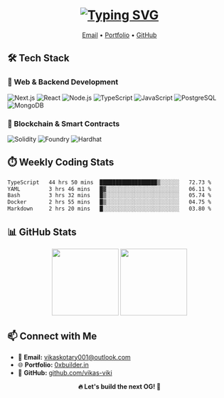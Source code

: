 <h1 align="center">
  <a href="https://git.io/typing-svg">
    <img src="https://readme-typing-svg.herokuapp.com?font=Fira+Code&weight=600&size=44&pause=1000&background=25383A00&center=true&vCenter=true&width=700&lines=Hi+there!+%F0%9F%91%8B;I'm+Vikas+Kotary!" alt="Typing SVG" />
  </a>
</h1>

<p align="center">
  <a href="mailto:vikaskotary001@outlook.com">Email</a> •
  <a href="https://www.0xbuilder.in/">Portfolio</a> •
  <a href="https://github.com/vikas-viki">GitHub</a>
</p>


## 🛠️ Tech Stack

### 🔹 Web & Backend Development

![Next.js](https://img.shields.io/badge/Next.js-%23000000.svg?style=for-the-badge&logo=next.js&logoColor=white)
![React](https://img.shields.io/badge/React-%2361DAFB.svg?style=for-the-badge&logo=react&logoColor=black)
![Node.js](https://img.shields.io/badge/Node.js-%23339933.svg?style=for-the-badge&logo=node.js&logoColor=white)
![TypeScript](https://img.shields.io/badge/TypeScript-%233178C6.svg?style=for-the-badge&logo=typescript&logoColor=white)
![JavaScript](https://img.shields.io/badge/JavaScript-%23F7DF1E.svg?style=for-the-badge&logo=javascript&logoColor=black)
![PostgreSQL](https://img.shields.io/badge/PostgreSQL-%234169E1.svg?style=for-the-badge&logo=postgresql&logoColor=white)
![MongoDB](https://img.shields.io/badge/MongoDB-%2347A248.svg?style=for-the-badge&logo=mongodb&logoColor=white)

### 🔹 Blockchain & Smart Contracts

![Solidity](https://img.shields.io/badge/Solidity-%23363636.svg?style=for-the-badge&logo=solidity&logoColor=white)
![Foundry](https://img.shields.io/badge/Foundry-%23000000.svg?style=for-the-badge&logoColor=white)
![Hardhat](https://img.shields.io/badge/Hardhat-%23F7DF1E.svg?style=for-the-badge&logo=hardhat&logoColor=black)

## ⏱️ Weekly Coding Stats

<!--START_SECTION:waka-->

```txt
TypeScript   44 hrs 50 mins  ██████████████████▒░░░░░░   72.73 %
YAML         3 hrs 46 mins   █▓░░░░░░░░░░░░░░░░░░░░░░░   06.11 %
Bash         3 hrs 32 mins   █▒░░░░░░░░░░░░░░░░░░░░░░░   05.74 %
Docker       2 hrs 55 mins   █▒░░░░░░░░░░░░░░░░░░░░░░░   04.75 %
Markdown     2 hrs 20 mins   █░░░░░░░░░░░░░░░░░░░░░░░░   03.80 %
```

<!--END_SECTION:waka-->



## 📊 GitHub Stats

<p align="center">
  <img src="https://github-readme-stats.vercel.app/api?username=vikas-viki&show_icons=true&theme=radical" height="150"/>
  <img src="https://github-readme-streak-stats.herokuapp.com/?user=vikas-viki&theme=radical" height="150"/>
</p>


## 📫 Connect with Me

- 💌 **Email:** [vikaskotary001@outlook.com](mailto:vikaskotary001@outlook.com)  
- 🌐 **Portfolio:** [0xbuilder.in](https://0xbuilder.in)  
- 🐙 **GitHub:** [github.com/vikas-viki](https://github.com/vikas-viki)  


<p align="center">
  <strong>🔥 Let's build the next OG! 🚀</strong>
</p>
